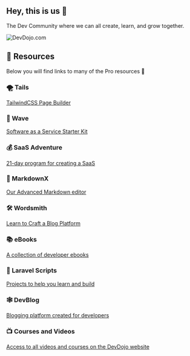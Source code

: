 ## Hey, this is us 👋

The Dev Community where we can all create, learn, and grow together.

![DevDojo.com](https://imgur.com/MRnTzMW.png)

## 🍿 Resources

Below you will find links to many of the Pro resources 🙌

### 🌪 Tails 

[TailwindCSS Page Builder](https://devdojo.com/tails)

### 🌊 Wave

[Software as a Service Starter Kit](https://devdojo.com/wave)

### 💰 SaaS Adventure

[21-day program for creating a SaaS](https://devdojo.com/saasadventure)

### 📝 MarkdownX

[Our Advanced Markdown editor](https://devdojo.com/markdownx)

### 🛠 Wordsmith

[Learn to Craft a Blog Platform](https://devdojo.com/wordsmith)

### 📚 eBooks

[A collection of developer ebooks](https://devdojo.com/ebooks)

### 📜 Laravel Scripts

[Projects to help you learn and build](https://devdojo.com/scripts)

### 🕸 DevBlog

[Blogging platform created for developers](https://devdojo.com/devblog)

### 📺 Courses and Videos

[Access to all videos and courses on the DevDojo website](https://devdojo.com/courses)
